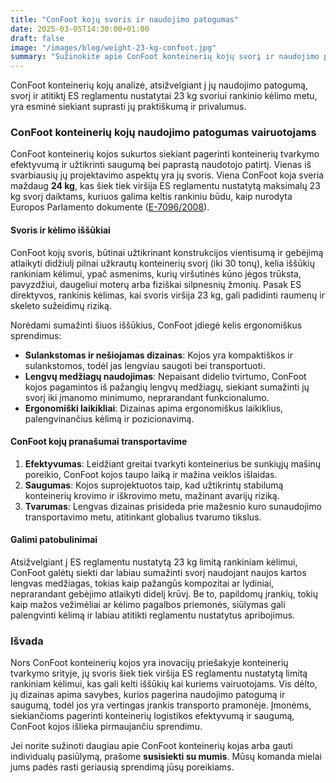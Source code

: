 ```yaml
---
title: "ConFoot kojų svoris ir naudojimo patogumas"
date: 2025-03-05T14:30:00+01:00
draft: false
image: "/images/blog/weight-23-kg-confoot.jpg"
summary: "Sužinokite apie ConFoot konteinerių kojų svorį ir naudojimo patogumą, atsižvelgiant į ES reglamentu nustatytą maksimalų 23 kg svorį rankinio kėlimo operacijoms."
---
```


ConFoot konteinerių kojų analizė, atsižvelgiant į jų naudojimo patogumą, svorį ir atitiktį ES reglamentu nustatytai 23 kg svoriui rankinio kėlimo metu, yra esminė siekiant suprasti jų praktiškumą ir privalumus.

### ConFoot konteinerių kojų naudojimo patogumas vairuotojams

ConFoot konteinerių kojos sukurtos siekiant pagerinti konteinerių tvarkymo efektyvumą ir užtikrinti saugumą bei paprastą naudotojo patirtį. Vienas iš svarbiausių jų projektavimo aspektų yra jų svoris. Viena ConFoot koja sveria maždaug **24 kg**, kas šiek tiek viršija ES reglamentu nustatytą maksimalų 23 kg svorį daiktams, kuriuos galima keltis rankiniu būdu, kaip nurodyta Europos Parlamento dokumente ([E-7096/2008](https://www.europarl.europa.eu/doceo/document/E-6-2008-7096_EN.html)).

#### Svoris ir kėlimo iššūkiai
ConFoot kojų svoris, būtinai užtikrinant konstrukcijos vientisumą ir gebėjimą atlaikyti didžiulį pilnai užkrautų konteinerių svorį (iki 30 tonų), kelia iššūkių rankiniam kėlimui, ypač asmenims, kurių viršutinės kūno jėgos trūksta, pavyzdžiui, daugeliui moterų arba fiziškai silpnesnių žmonių. Pasak ES direktyvos, rankinis kėlimas, kai svoris viršija 23 kg, gali padidinti raumenų ir skeleto sužeidimų riziką.

Norėdami sumažinti šiuos iššūkius, ConFoot įdiegė kelis ergonomiškus sprendimus:
- **Sulankstomas ir nešiojamas dizainas**: Kojos yra kompaktiškos ir sulankstomos, todėl jas lengviau saugoti bei transportuoti.
- **Lengvų medžiagų naudojimas**: Nepaisant didelio tvirtumo, ConFoot kojos pagamintos iš pažangių lengvų medžiagų, siekiant sumažinti jų svorį iki įmanomo minimumo, neprarandant funkcionalumo.
- **Ergonomiški laikikliai**: Dizainas apima ergonomiškus laikiklius, palengvinančius kėlimą ir pozicionavimą.

#### ConFoot kojų pranašumai transportavime
1. **Efektyvumas**: Leidžiant greitai tvarkyti konteinerius be sunkiųjų mašinų poreikio, ConFoot kojos taupo laiką ir mažina veiklos išlaidas.
2. **Saugumas**: Kojos suprojektuotos taip, kad užtikrintų stabilumą konteinerių krovimo ir iškrovimo metu, mažinant avarijų riziką.
3. **Tvarumas**: Lengvas dizainas prisideda prie mažesnio kuro sunaudojimo transportavimo metu, atitinkant globalius tvarumo tikslus.

#### Galimi patobulinimai
Atsižvelgiant į ES reglamentu nustatytą 23 kg limitą rankiniam kėlimui, ConFoot galėtų siekti dar labiau sumažinti svorį naudojant naujos kartos lengvas medžiagas, tokias kaip pažangūs kompozitai ar lydiniai, neprarandant gebėjimo atlaikyti didelį krūvį. Be to, papildomų įrankių, tokių kaip mažos vežimėliai ar kėlimo pagalbos priemonės, siūlymas gali palengvinti kėlimą ir labiau atitikti reglamentu nustatytus apribojimus.

### Išvada
Nors ConFoot konteinerių kojos yra inovacijų priešakyje konteinerių tvarkymo srityje, jų svoris šiek tiek viršija ES reglamentu nustatytą limitą rankiniam kėlimui, kas gali kelti iššūkių kai kuriems vairuotojams. Vis dėlto, jų dizainas apima savybes, kurios pagerina naudojimo patogumą ir saugumą, todėl jos yra vertingas įrankis transporto pramonėje. Įmonėms, siekiančioms pagerinti konteinerių logistikos efektyvumą ir saugumą, ConFoot kojos išlieka pirmaujančiu sprendimu.

Jei norite sužinoti daugiau apie ConFoot konteinerių kojas arba gauti individualų pasiūlymą, prašome **susisiekti su mumis**. Mūsų komanda mielai jums padės rasti geriausią sprendimą jūsų poreikiams.